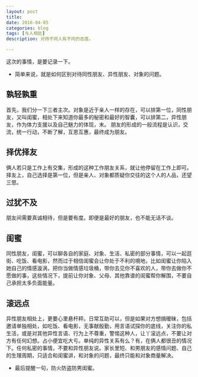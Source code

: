 ```yaml
---
layout: post
title: 
date: 2016-04-05
categories: blog
tags: [与人相处]
description: 对待不同人有不同的态度。

---
```


这次的事情，是要记录一下。


* 简单来说，就是如何区别对待同性朋友、异性朋友、对象的问题。

## 孰轻孰重
首先，我们分一下三者主次。对象是近于亲人一样的存在，可以排第一位，同性朋友，又叫闺蜜，相处下来知道你最多的秘密和最好的智囊，可以排第二，异性朋友，作为体力支援以及自己魅力的体现，末。
朋友的形成的一般流程是认识，交流，统一行动，不断了解，互恩互惠，最终成为朋友。

## 择优择友
俩人若只是工作上有交集，形成的这种工作朋友关系，就让他停留在工作上即可。择友上，自己选择是第一位，但是亲人、对象都质疑你交往的这个人的人品，还望三思。

## 过犹不及
朋友间需要真诚相待，但是要有度。即便是最好的朋友，也不能无话不谈。

## 闺蜜
同性朋友，闺蜜，可以聊各自的家庭、对象、生活、私密的部分事情，可以一起逛街、吃饭、看电影，然而过于相信闺蜜会让你处于不利的境地，比如闺蜜让你陷入她自己的情感漩涡，把你当做情感垃圾桶，带你去见你不喜欢的人，带你去做你不愿做的事，这些情况下，提前让你对象、父母、其他靠谱的闺蜜帮你解围，不要自己承担太多负面能量。

## 滚远点
异性朋友相处上，更要心里悬杆秤。日常互助可以，但是如果对方想搞暧昧，包括邀请单独相处，如吃饭、看电影，无事献殷勤，用言语试探你的底线，关注你的私生活，或是对其他异性言语、行为上不尊重，警惕这种人，让丫滚远点，不要让对方有任何幻想。占小便宜吃大亏。单纯的异性关系有么？有，在俩人都很丑的情况下。任何私密的事情，不要和异性朋友说。家长里短、和男朋友的感情问题、自己的生理周期，只适合和闺蜜讲，和对象的问题，最终只能和对象商量解决。

- 最后提醒一句，防火防盗防男闺蜜。


